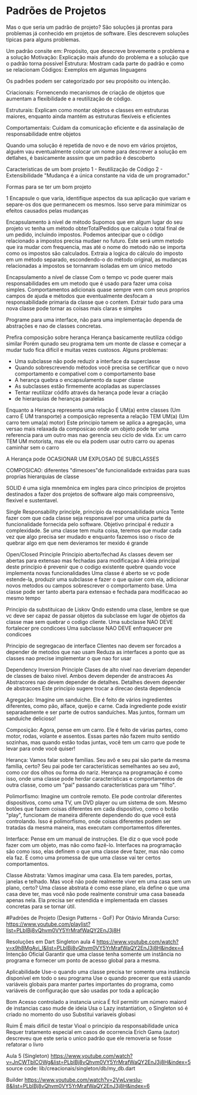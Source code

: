 # Padrões de Projetos

Mas o que seria um padrão de projeto?
São soluções já prontas para problemas já conhecido em projetos de software.
Eles descrevem soluções típicas para alguns problemas.

Um padrão consite em:
Propósito, que desecreve brevemente o problema e a solução
Motivação: Explicação  mais afundo do problema e a solução que o padrão torna possivel
Estrutura: Mostram cada parte do padrão e como se relacionam
Códigos: Exemplos em algumas linguagens

Os padrões podem ser categorizado por seu propósito ou intenção.

Criacionais: Fornencendo mecanismos de criação de objetos que aumentam a
flexibilidade e a reutilização de código.

Estruturais: Explicam como montar objetos e classes em estruturas
maiores, enquanto ainda mantém as estruturas flexíveis e eficientes

Comportamentais: Cuidam da comunicação eficiente e da assinalação de
responsabilidade entre objetos

Quando uma solução é repetida de novo  e de novo 
em vários projetos, alguém vau eventualmente colocar um nome 
para descrever a solução em detlahes, é basicamente asssim que um
padrão é descoberto

Caracteristicas de um bom projeto
 1 - Reutilização de Código
 2 - Extensibilidade "Mudança é a única constante na vida de um programador."

Formas para se ter um bom projeto

1 Encapsule o que varia, identifique aspectos da sua aplicação que variam e separe-os
dos que permanecem os mesmos. Isso serve para minimizar os efeitos causados pelas mudanças

Encapsulamento à nível de método
 Supomos que em algum lugar do seu projeto vc tenha um método
obterTotalPedidos que calcula o total final de  um pedido, incluindo impostos.
Podemos antecipar que o código relacionado a impostos precisa mudaer no futuro.
Este será umm metodo que ira mudar com frequencia, mas até o nome do 
metodo não se importa como os impostos são calculados.
Extraia a logica do cálculo do imposto em um método separado, escondendo-o
do método original, as mudanças relacionadas a impostos se tornanram isoladas
em um único metodo

Encapsulamento a nível de classe
Com o tempo vc pode querer mais responsabilidades em um metodo que é
usado para fazer uma coisa simples. Comportamentos adicionais quase sempre vem
com seus proprios campos de ajuda e métodos que eventualmente desfocam a responsabilidade
primaria da classe que o contem. Extrair tudo para uma nova classe pode tornar as coisas
mais claras e simples

Programe para uma interface, não para uma implementação
dependa de abstrações e nao de classes concretas.

Prefira composição sobre herança
 Herança basicamente reutiliza código similar
 Porém qunado seu programa tem um monte de classe e começar a mudar
 tudo fica difícil e muitas vezes custosos.
Alguns problemas:
   - Uma subclasse não pode reduzir a interface da superclasse
   - Quando sobrescrevendo métodos você precisa se certificar
      que o novo comportamento e compativel com o comportamento base
   - A herança quebra o encapsulamento da super classe
   - As subclasses estão firmemente acopladas as superclasses
   - Tentar reutilizar códifo através da herança pode levar a criação
   -  de hierarquias de heranças paralelas

Enquanto a Herança representa uma relação É UM(a) entre classes
(Um carro É UM transporte)
a composição representa a relação TEM UM(a) (Um carro tem uma(a) motor)
Este principio tamem se aplica a agregação, uma versao mais relaxada
da composicao onde um objeto pode ter uma referencia para um outro mas nao gerencia
seu ciclo de vida. Ex:
um carro TEM UM motorista, mas ele ou ela podem usar outro carro ou apenas 
caminhar sem o carro


A Herança pode OCASIONAR UM EXPLOSAO DE SUBCLASSES

COMPOSICAO: diferentes "dimesoes"de funcionalidade extraidas para
suas proprias hierarquias de classe

SOLID
é uma sigla mnemônica em ingles para cinco principios de projetos 
destinados a fazer dos projetos de software algo mais compreensivo,
flexivel e sustentavel.

Single Responsability principle, principio da responsabilidade unica
Tente fazer com que cada classe seja responsavel por uma unica parte
da funcionalidade fornecida pelo software.
Objetivo principal é reduzir a complexidade.
Se uma classe tem muita coisa, teremos que mudar cada
vez que algo precisa ser mudado e enquanto fazemos isso
o risco de quebrar algo em que nem devieramos ter mexido é grande



Open/Closed Principle
Principio aberto/fechad
As classes devem ser abertas para extensao mas fechadas para modificaçao
A ideia principal deste principio é prevenir que o codigo existente quebre
quando voce implementa novas funcionalidades
Uma classe é aberto se vc pode estende-la, produzir uma
subclasse e fazer o que quiser com ela, adicionar novos metodos ou campos
sobrescrever o comportamento base.
Uma classe pode ser tanto aberta para extensao e fechada para modificacao ao 
mesmo tempo



Principio da substituicao de Liskov
Qndo estendo uma clase, lembre se que vc deve ser capaz
de passar objetos da subclasse em lugar de objetos da classe mae sem quebrar
o codigo cliente.
Uma subclasse NAO DEVE fortalecer pre condicoes
Uma subclasse NAO DEVE enfraquecer pre condicoes




Principio de segregacao de interface
Clientes nao devem ser forcados a depender de metodos que nao usam
Reduza as interfaces a ponto que as classes nao precise implementar
o que nao for usar



Dependency Inversion Principle
Clases de alto nivel nao deveriam depender de
classes de baixo nivel. Ambos devem depender de anstracoes
As Abstracores nao devem depender de detalhes.
Detalhes devem depender de abstracoes
Este principio sugere trocar a direcao desta dependencia






Agregação: Imagine um sanduíche. Ele é feito de vários ingredientes diferentes, como pão, alface, queijo e carne. Cada ingrediente pode existir separadamente e ser parte de outros sanduíches. Mas juntos, formam um sanduíche delicioso!

Composição: Agora, pense em um carro. Ele é feito de várias partes, como motor, rodas, volante e assentos. Essas partes não fazem muito sentido sozinhas, mas quando estão todas juntas, você tem um carro que pode te levar para onde você quiser!

Herança: Vamos falar sobre famílias. Seu avô e seu pai são parte da mesma família, certo? Seu pai pode ter características semelhantes ao seu avô, como cor dos olhos ou forma do nariz. Herança na programação é como isso, onde uma classe pode herdar características e comportamentos de outra classe, como um "pai" passando características para um "filho".

Polimorfismo: Imagine um controle remoto. Ele pode controlar diferentes dispositivos, como uma TV, um DVD player ou um sistema de som. Mesmo botões que fazem coisas diferentes em cada dispositivo, como o botão "play", funcionam de maneira diferente dependendo do que você está controlando. Isso é polimorfismo, onde coisas diferentes podem ser tratadas da mesma maneira, mas executam comportamentos diferentes.

Interface: Pense em um manual de instruções. Ele diz o que você pode fazer com um objeto, mas não como fazê-lo. Interfaces na programação são como isso, elas definem o que uma classe deve fazer, mas não como ela faz. É como uma promessa de que uma classe vai ter certos comportamentos.

Classe Abstrata: Vamos imaginar uma casa. Ela tem paredes, portas, janelas e telhado. Mas você não pode realmente viver em uma casa sem um plano, certo? Uma classe abstrata é como esse plano, ela define o que uma casa deve ter, mas você não pode realmente construir uma casa baseada apenas nela. Ela precisa ser estendida e implementada em classes concretas para se tornar útil.


#Padrões de Projeto (Design Patterns - GoF)
Por Otávio Miranda
Curso: https://www.youtube.com/playlist?list=PLbIBj8vQhvm0VY5YrMrafWaQY2EnJ3j8H

Resoluções em Dart
Singleton aula 4
https://www.youtube.com/watch?v=x9h8MgAvi_I&list=PLbIBj8vQhvm0VY5YrMrafWaQY2EnJ3j8H&index=4
Intenção Oficial
 Garantir que uma classe tenha somente um instância no programa e fornecer um ponto 
 de acesso global para a mesma.

Aplicabilidade
Use-o quando uma classe precisa ter somente uma instância disponível em todo o seu programa
Use o quando precerer que está usando variáveis globais para manter partes importantes do 
programa, como variáveis de configuração que são usadas por toda a aplicação

Bom
Acesso controlado a instancia unica
É fcil permitir um número maiord de instancias caso mude de ideia
Usa o Lazy instantiation, o Singleton só é criado no momento do uso
Substitui variaveis globasi

Ruim
É mais dificil de testar
Vioal o principio da responsabilidade unica
Requer tratamento especial em casos de ocorrencia
Erich Gama (autor) descreveu que este seria o unico padrão que ele 
removeria se fosse refatorar o livro

Aula 5 (Singleton)
https://www.youtube.com/watch?v=JnCWTbICOWg&list=PLbIBj8vQhvm0VY5YrMrafWaQY2EnJ3j8H&index=5
source code:
lib/creacionais/singleton/db/my_db.dart

Builder
https://www.youtube.com/watch?v=2VwLvwsIu-8&list=PLbIBj8vQhvm0VY5YrMrafWaQY2EnJ3j8H&index=6
